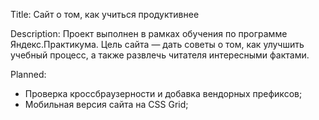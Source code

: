 Title:
Сайт о том, как учиться продуктивнее

Description:
Проект выполнен в рамках обучения по программе Яндекс.Практикума.
Цель сайта — дать советы о том, как улучшить учебный процесс, а также развлечь читателя интересными фактами.

Planned:
- Проверка кроссбраузерности и добавка вендорных префиксов;
- Мобильная версия сайта на CSS Grid;